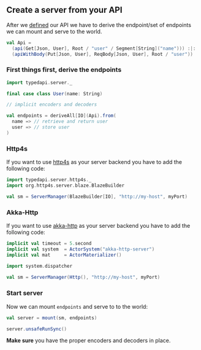 ## Create a server from your API
After we [defined](https://github.com/pheymann/typedapi/blob/master/docs/ApiDefinition.md) our API we have to derive the endpoint/set of endpoints we can mount and serve to the world.

```Scala
val Api =
  (api(Get[Json, User], Root / "user" / Segment[String]("name"))) :|:
  (apiWithBody(Put[Json, User], ReqBody[Json, User], Root / "user"))
```

### First things first, derive the endpoints
```Scala
import typedapi.server._

final case class User(name: String)

// implicit encoders and decoders

val endpoints = deriveAll[IO](Api).from(
  name => // retrieve and return user
  user => // store user
)
```

### Http4s
If you want to use [http4s](https://github.com/http4s/http4s) as your server backend you have to add the following code:

```Scala
import typedapi.server.http4s._
import org.http4s.server.blaze.BlazeBuilder

val sm = ServerManager(BlazeBuilder[IO], "http://my-host", myPort)
```

### Akka-Http
If you want to use [akka-http](https://github.com/akka/akka-http) as your server backend you have to add the following code:

```Scala
implicit val timeout = 5.second
implicit val system  = ActorSystem("akka-http-server")
implicit val mat     = ActorMaterializer()

import system.dispatcher
    
val sm = ServerManager(Http(), "http://my-host", myPort)
```

### Start server
Now we can mount `endpoints` and serve to to the world:

```Scala
val server = mount(sm, endpoints)

server.unsafeRunSync()
```

**Make sure** you have the proper encoders and decoders in place.
